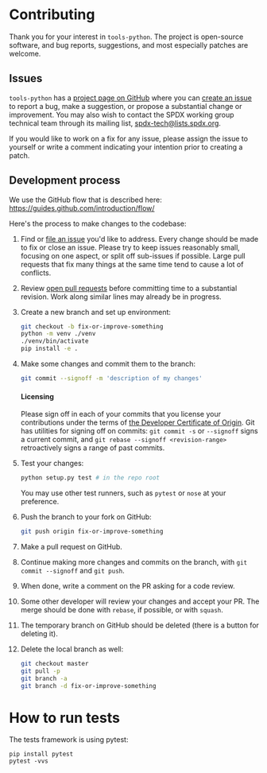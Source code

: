 # Contributing

Thank you for your interest in `tools-python`. The project is open-source software, and bug reports, suggestions, and
most especially patches are welcome.

## Issues

`tools-python` has a [project page on GitHub](https://github.com/spdx/tools-python/) where you
can [create an issue](https://github.com/spdx/tools-python/issues/new) to report a bug, make a suggestion, or propose a
substantial change or improvement. You may also wish to contact the SPDX working group technical team through its
mailing list, [spdx-tech@lists.spdx.org](mailto:spdx-tech@lists.spdx.org).

If you would like to work on a fix for any issue, please assign the issue to yourself or write a comment indicating your
intention prior to creating a patch.

## Development process

We use the GitHub flow that is described here: https://guides.github.com/introduction/flow/

Here's the process to make changes to the codebase:

1. Find or [file an issue](#issues) you'd like to address. Every change should be made to fix or close an issue. Please
   try to keep issues reasonably small, focusing on one aspect, or split off sub-issues if possible. Large pull requests
   that fix many things at the same time tend to cause a lot of conflicts.

2. Review [open pull requests](https://github.com/spdx/tools-python/pulls) before committing time to a substantial
   revision. Work along similar lines may already be in progress.

3. Create a new branch and set up environment:
   ```sh
   git checkout -b fix-or-improve-something
   python -m venv ./venv
   ./venv/bin/activate
   pip install -e .
   ```
4. Make some changes and commit them to the branch:
   ```sh
   git commit --signoff -m 'description of my changes'
   ```

   #### Licensing

   Please sign off in each of your commits that you license your contributions under the terms
   of [the Developer Certificate of Origin](https://developercertificate.org/). Git has utilities for signing off on
   commits: `git commit -s` or `--signoff` signs a current commit, and `git rebase --signoff <revision-range>`
   retroactively signs a range of past commits.

5. Test your changes:
   ```sh
   python setup.py test # in the repo root
   ```
   You may use other test runners, such as `pytest` or `nose` at your preference.
6. Push the branch to your fork on GitHub:
   ```sh
   git push origin fix-or-improve-something
   ```
7. Make a pull request on GitHub.
8. Continue making more changes and commits on the branch, with `git commit --signoff` and `git push`.
9. When done, write a comment on the PR asking for a code review.
10. Some other developer will review your changes and accept your PR. The merge should be done with `rebase`, if
    possible, or with `squash`.
11. The temporary branch on GitHub should be deleted (there is a button for deleting it).
12. Delete the local branch as well:
    ```sh
    git checkout master
    git pull -p
    git branch -a
    git branch -d fix-or-improve-something
    ```

# How to run tests

The tests framework is using pytest:

```
pip install pytest
pytest -vvs
```
